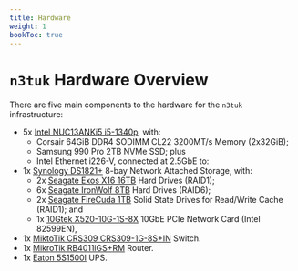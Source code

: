 ```yaml
---
title: Hardware
weight: 1
bookToc: true
---
```

# `n3tuk` Hardware Overview

There are five main components to the hardware for the `n3tuk` infrastructure:

* 5x [Intel NUC13ANKi5 i5-1340p][intel-nuc], with:
  * Corsair 64GiB DDR4 SODIMM CL22 3200MT/s Memory (2x32GiB);
  * Samsung 990 Pro 2TB NVMe SSD; plus
  * Intel Ethernet i226-V, connected at 2.5GbE to:
* 1x [Synology DS1821+][synology-ds1821] 8-bay Network Attached Storage, with:
  * 2x [Seagate Exos X16 16TB][seagate-x16-16tb] Hard Drives (RAID1);
  * 6x [Seagate IronWolf 8TB][seagate-ironwolf-8tb] Hard Drives (RAID6);
  * 2x [Seagate FireCuda 1TB][seagate-firecuda-1tb] Solid State Drives for
    Read/Write Cache (RAID1); and
  * 1x [10Gtek X520-10G-1S-8X][10gtek-x520] 10GbE PCIe Network Card (Intel 82599EN),
* 1x [MiktoTik CRS309 CRS309-1G-8S+IN][mikrotik-crs509] Switch.
* 1x [MikroTik RB4011iGS+RM][mikrotik-rb4011] Router.
* 1x [Eaton 5S1500I][eaton-5s1500i] UPS.

[intel-nuc]: https://www.intel.com/content/www/us/en/products/sku/233098/intel-nuc-13-pro-kit-nuc13anhi5/specifications.html
[synology-ds1821]: https://www.synology.com/en-uk/products/DS1821+
[seagate-x16-16tb]: https://www.seagate.com/files/www-content/datasheets/pdfs/exos-x16-DS2011-1-1904US-en_US.pdf
[seagate-ironwolf-8tb]: https://www.seagate.com/www-content/datasheets/pdfs/ironwolf-12tb-emea-DS1904-20-2111GB-en_GB.pdf
[seagate-firecuda-1tb]: https://www.seagate.com/www-content/datasheets/pdfs/firecuda-510-ssd-DS1999-1-1812US-en_US.pdf
[10gtek-x520]: https://www.10gtek.com/10gnic
[mikrotik-crs509]: https://mikrotik.com/product/crs309_1g_8s_in
[mikrotik-rb4011]: https://mikrotik.com/product/rb4011igs_rm
[eaton-5s1500i]: https://www.eaton.com/gb/en-gb/skuPage.5S1500I.html
